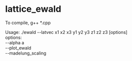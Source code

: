 # lattice_ewald

To compile, g++ *.cpp

Usage: ./ewald --latvec x1 x2 x3 y1 y2 y3 z1 z2 z3 [options]                                           
options:                                                                                           
  --alpha a                                                                                        
  --plot_ewald                                                                                         
  --madelung_scaling
